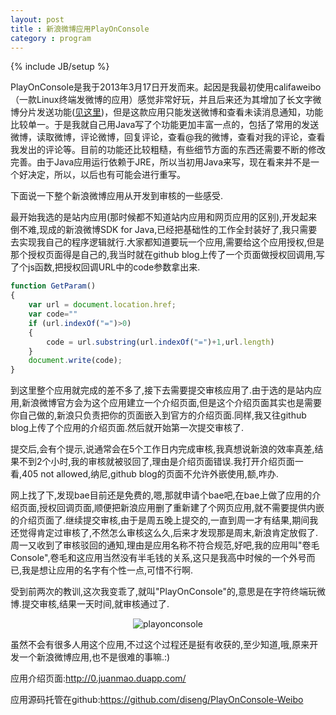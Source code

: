 ```yaml
---
layout: post
title : 新浪微博应用PlayOnConsole
category : program
---
```

{% include JB/setup %}

PlayOnConsole是我于2013年3月17日开发而来。起因是我最初使用califaweibo（一款Linux终端发微博的应用）感觉非常好玩，并且后来还为其增加了长文字微博分片发送功能([见这里](http://diseng.github.com/work/2013/03/11/clifaweibo/))，但是这款应用只能发送微博和查看未读消息通知，功能比较单一。于是我就自己用Java写了个功能更加丰富一点的，包括了常用的发送微博，读取微博，评论微博，回复评论，查看@我的微博，查看对我的评论，查看我发出的评论等。目前的功能还比较粗糙，有些细节方面的东西还需要不断的修改完善。由于Java应用运行依赖于JRE，所以当初用Java来写，现在看来并不是一个好决定，所以，以后也有可能会进行重写。

下面说一下整个新浪微博应用从开发到审核的一些感受.

最开始我选的是站内应用(那时候都不知道站内应用和网页应用的区别),开发起来倒不难,现成的新浪微博SDK for Java,已经把基础性的工作全封装好了,我只需要去实现我自己的程序逻辑就行.大家都知道要玩一个应用,需要给这个应用授权,但是那个授权页面得是自己的,我当时就在github blog上传了一个页面做授权回调用,写了个js函数,把授权回调URL中的code参数拿出来.

```js
function GetParam()
{	
	var url = document.location.href;	
	var code=""	
	if (url.indexOf("=")>0)	
	{	
		code = url.substring(url.indexOf("=")+1,url.length) 
	}
	document.write(code);
}
```

到这里整个应用就完成的差不多了,接下去需要提交审核应用了.由于选的是站内应用,新浪微博官方会为这个应用建立一个介绍页面,但是这个介绍页面其实也是需要你自己做的,新浪只负责把你的页面嵌入到官方的介绍页面.同样,我又往github blog上传了个应用的介绍页面.然后就开始第一次提交审核了.

提交后,会有个提示,说通常会在5个工作日内完成审核,我真想说新浪的效率真差,结果不到2个小时,我的审核就被驳回了,理由是介绍页面错误.我打开介绍页面一看,405 not allowed,纳尼,github blog的页面不允许外嵌使用,额,咋办.

网上找了下,发现bae目前还是免费的,嗯,那就申请个bae吧,在bae上做了应用的介绍页面,授权回调页面,顺便把新浪应用删了重新建了个网页应用,就不需要提供内嵌的介绍页面了.继续提交审核,由于是周五晚上提交的,一直到周一才有结果,期间我还觉得肯定过审核了,不然怎么审核这么久,后来才发现那是周末,新浪肯定放假了.周一又收到了审核驳回的通知,理由是应用名称不符合规范,好吧,我的应用叫"卷毛Console",卷毛和这应用当然没有半毛钱的关系,这只是我高中时候的一个外号而已,我是想让应用的名字有个性一点,可惜不行啊.

受到前两次的教训,这次我变乖了,就叫"PlayOnConsole"的,意思是在字符终端玩微博.提交审核,结果一天时间,就审核通过了.

<center><img alt="playonconsole" src="{{ ASSET_PATH }}hooligan/img/post/playonconsole.PNG"/></center>

虽然不会有很多人用这个应用,不过这个过程还是挺有收获的,至少知道,哦,原来开发一个新浪微博应用,也不是很难的事嘛.:)

应用介绍页面:<http://0.juanmao.duapp.com/>

应用源码托管在github:<https://github.com/diseng/PlayOnConsole-Weibo>
